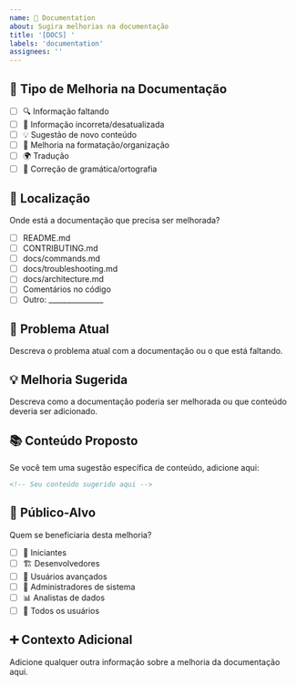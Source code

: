 ```yaml
---
name: 📖 Documentation
about: Sugira melhorias na documentação
title: '[DOCS] '
labels: 'documentation'
assignees: ''
---
```


## 📖 Tipo de Melhoria na Documentação
- [ ] 🔍 Informação faltando
- [ ] 🔧 Informação incorreta/desatualizada
- [ ] 💡 Sugestão de novo conteúdo
- [ ] 🎨 Melhoria na formatação/organização
- [ ] 🌍 Tradução
- [ ] 📝 Correção de gramática/ortografia

## 📍 Localização
Onde está a documentação que precisa ser melhorada?
- [ ] README.md
- [ ] CONTRIBUTING.md
- [ ] docs/commands.md
- [ ] docs/troubleshooting.md
- [ ] docs/architecture.md
- [ ] Comentários no código
- [ ] Outro: _______________

## 🎯 Problema Atual
Descreva o problema atual com a documentação ou o que está faltando.

## 💡 Melhoria Sugerida
Descreva como a documentação poderia ser melhorada ou que conteúdo deveria ser adicionado.

## 📚 Conteúdo Proposto
Se você tem uma sugestão específica de conteúdo, adicione aqui:

```markdown
<!-- Seu conteúdo sugerido aqui -->
```

## 🎯 Público-Alvo
Quem se beneficiaria desta melhoria?
- [ ] 👶 Iniciantes
- [ ] 🏗️ Desenvolvedores
- [ ] 🚀 Usuários avançados
- [ ] 🔧 Administradores de sistema
- [ ] 📊 Analistas de dados
- [ ] 👥 Todos os usuários

## ➕ Contexto Adicional
Adicione qualquer outra informação sobre a melhoria da documentação aqui.